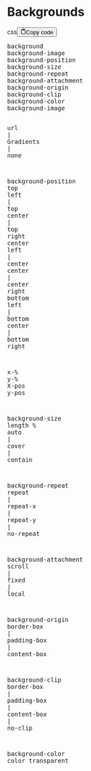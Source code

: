 <h1>Backgrounds</h1>
<div class="code-element"><div class="lang-line"><text>css</text><button class="copy-button" id="code559b" onclick="copyCode(code559, code559b)"><svg stroke="currentColor" fill="none" stroke-width="2" viewBox="0 0 24 24" stroke-linecap="round" stroke-linejoin="round" class="h-4 w-4" height="1em" width="1em" xmlns="http://www.w3.org/2000/svg"><path d="M16 4h2a2 2 0 0 1 2 2v14a2 2 0 0 1-2 2H6a2 2 0 0 1-2-2V6a2 2 0 0 1 2-2h2"></path><rect x="8" y="2" width="8" height="4" rx="1" ry="1"></rect></svg><text>Copy code</text></button></div><div class="code" id="code559"><div class="highlight"><pre><span></span><span class="nt">background</span>
<span class="nt">background-image</span>
<span class="nt">background-position</span>
<span class="nt">background-size</span>
<span class="nt">background-repeat</span>
<span class="nt">background-attachment</span>
<span class="nt">background-origin</span>
<span class="nt">background-clip</span>
<span class="nt">background-color</span>
<span class="nt">background-image</span>

<span class="nt">url</span><span class="w"> </span><span class="o">|</span><span class="w"> </span><span class="nt">Gradients</span><span class="w"> </span><span class="o">|</span><span class="w"> </span><span class="nt">none</span>

<span class="nt">background-position</span>
<span class="w"> </span><span class="nt">top</span><span class="w"> </span><span class="nt">left</span><span class="w">   </span><span class="o">|</span><span class="w">   </span><span class="nt">top</span><span class="w"> </span><span class="nt">center</span><span class="w">  </span><span class="o">|</span><span class="w">   </span><span class="nt">top</span><span class="w"> </span><span class="nt">right</span>
<span class="nt">center</span><span class="w"> </span><span class="nt">left</span><span class="w"> </span><span class="o">|</span><span class="w"> </span><span class="nt">center</span><span class="w"> </span><span class="nt">center</span><span class="w"> </span><span class="o">|</span><span class="w"> </span><span class="nt">center</span><span class="w"> </span><span class="nt">right</span>
<span class="nt">bottom</span><span class="w"> </span><span class="nt">left</span><span class="w"> </span><span class="o">|</span><span class="w"> </span><span class="nt">bottom</span><span class="w"> </span><span class="nt">center</span><span class="w"> </span><span class="o">|</span><span class="w"> </span><span class="nt">bottom</span><span class="w"> </span><span class="nt">right</span>

<span class="nt">x-</span><span class="o">%</span><span class="w"> </span><span class="nt">y-</span><span class="o">%</span>
<span class="nt">X-pos</span><span class="w"> </span><span class="nt">y-pos</span>

<span class="nt">background-size</span>
<span class="nt">length</span>
<span class="o">%</span>
<span class="nt">auto</span><span class="w"> </span><span class="o">|</span><span class="w"> </span><span class="nt">cover</span><span class="w"> </span><span class="o">|</span><span class="w"> </span><span class="nt">contain</span>

<span class="nt">background-repeat</span>
<span class="nt">repeat</span><span class="w"> </span><span class="o">|</span><span class="w"> </span><span class="nt">repeat-x</span><span class="w"> </span><span class="o">|</span><span class="w"> </span><span class="nt">repeat-y</span><span class="w"> </span><span class="o">|</span><span class="w"> </span><span class="nt">no-repeat</span>

<span class="nt">background-attachment</span>
<span class="nt">scroll</span><span class="w"> </span><span class="o">|</span><span class="w"> </span><span class="nt">fixed</span><span class="w"> </span><span class="o">|</span><span class="w"> </span><span class="nt">local</span>

<span class="nt">background-origin</span>
<span class="nt">border-box</span><span class="w"> </span><span class="o">|</span><span class="w"> </span><span class="nt">padding-box</span><span class="w"> </span><span class="o">|</span><span class="w"> </span><span class="nt">content-box</span>

<span class="nt">background-clip</span>
<span class="nt">border-box</span><span class="w"> </span><span class="o">|</span><span class="w"> </span><span class="nt">padding-box</span><span class="w"> </span><span class="o">|</span><span class="w"> </span><span class="nt">content-box</span><span class="w"> </span><span class="o">|</span><span class="w"> </span><span class="nt">no-clip</span>

<span class="nt">background-color</span>
<span class="nt">color</span>
<span class="nt">transparent</span>
</pre></div></div></div>
